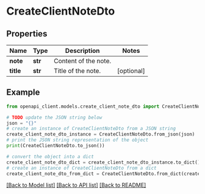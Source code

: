 # CreateClientNoteDto


## Properties

Name | Type | Description | Notes
------------ | ------------- | ------------- | -------------
**note** | **str** | Content of the note. | 
**title** | **str** | Title of the note. | [optional] 

## Example

```python
from openapi_client.models.create_client_note_dto import CreateClientNoteDto

# TODO update the JSON string below
json = "{}"
# create an instance of CreateClientNoteDto from a JSON string
create_client_note_dto_instance = CreateClientNoteDto.from_json(json)
# print the JSON string representation of the object
print(CreateClientNoteDto.to_json())

# convert the object into a dict
create_client_note_dto_dict = create_client_note_dto_instance.to_dict()
# create an instance of CreateClientNoteDto from a dict
create_client_note_dto_from_dict = CreateClientNoteDto.from_dict(create_client_note_dto_dict)
```
[[Back to Model list]](../README.md#documentation-for-models) [[Back to API list]](../README.md#documentation-for-api-endpoints) [[Back to README]](../README.md)



